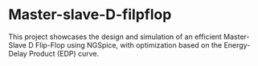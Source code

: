 # Master-slave-D-filpflop
This project showcases the design and simulation of an efficient Master-Slave D Flip-Flop using NGSpice, with optimization based on the Energy-Delay Product (EDP) curve. 
